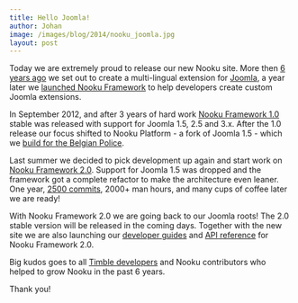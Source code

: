 ```yaml
---
title: Hello Joomla!
author: Johan
image: /images/blog/2014/nooku_joomla.jpg
layout: post
---
```

Today we are extremely proud to release our new Nooku site. More then [6 years ago](http://www.nooku.org/blog/2008/04/party-time-%E2%80%94-website-launch/) we set out to create a multi-lingual extension for [Joomla](http://www.joomla.org/), a year later we [launched Nooku Framework](http://www.nooku.org/blog/2009/05/nooku-framework-the-api-that-speaks-for-itself/) to help developers create custom Joomla extensions.

In September 2012, and after 3 years of hard work [Nooku Framework 1.0](https://github.com/nooku/nooku-framework/releases) stable was released with support for Joomla 1.5, 2.5 and 3.x. After the 1.0 release our focus shifted to Nooku Platform - a fork of Joomla 1.5 - which we [build for the Belgian Police](http://www.nooku.org/blog/2014/09/belgian-police-web-platform-uses-nooku/).

<!--more-->

Last summer we decided to pick development up again and start work on [Nooku Framework 2.0](https://github.com/nooku/nooku-framework). Support for Joomla 1.5 was dropped and the framework got a complete refactor to make the architecture even leaner. One year, [2500 commits](https://github.com/nooku/nooku-framework/graphs/contributors), 2000+ man hours, and many cups of coffee later we are ready!

With Nooku Framework 2.0 we are going back to our Joomla roots! The 2.0 stable version will be released in the coming days. Together with the new site we are also launching our [developer guides](http://guides.nooku.org/) and [API reference](http://api.nooku.org/) for Nooku Framework 2.0.

Big kudos goes to all [Timble developers](http://www.timble.net/about/#our-team) and Nooku contributors who helped to grow Nooku in the past 6 years.

Thank you!